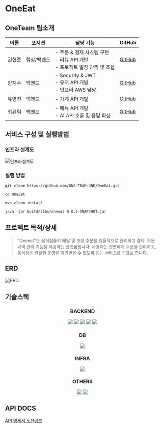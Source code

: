 # OneEat

## OneTeam 팀소개

| 이름   | 포지션         | 담당 기능                           | GitHub                                           |
|--------|----------------|------------------------------------|-------------------------------------------------|
| 권현준 | 팀장/백엔드 | - 주문 & 결제 시스템 구현 <br/> - 리뷰 API 개발 <br/> - 프로젝트 일정 관리 및 조율     | [GitHub](https://github.com/Kwonhyunjun)         |
| 양지수 | 백엔드     | - Security & JWT <br/> - 유저 API 개발 <br/> - 인프라 AWS 담당 | [GitHub](https://github.com/JISU-YANG)         |
| 유영진 | 백엔드     | - 가게 API 개발  | [GitHub](https://github.com/Ye0ngjin)         |
| 최유림 | 백엔드     | - 메뉴 API 개발 <br/> - AI API 호출 및 응답 파싱 | [GitHub](https://github.com/Yuurim98)         |



## 서비스 구성 및 실행방법
### 인프라 설계도
![인프라설계도](https://github.com/user-attachments/assets/12f54030-2399-404d-bfa7-caeb166d3057)

### 실행 방법
```
git clone https://github.com/ONE-TEAM-ONE/OneEat.git

cd OneEat

mvn clean install

java -jar build/libs/oneeat-0.0.1-SNAPSHOT.jar
```

## 프로젝트 목적/상세 
> "Oneeat"는 음식점들의 배달 및 포장 주문을 효율적으로 관리하고 결제, 주문 내역 관리 기능을 제공하는 플랫폼입니다. 사용자는 간편하게 주문을 관리하고, 음식점은 원활한 운영을 지원받을 수 있도록 돕는 서비스를 목표로 합니다.


## ERD
![ERD](https://github.com/user-attachments/assets/b7959c29-0474-40c1-a485-d0d55312aa12)


## 기술스택
<div align=center>
    <h3>BACKEND</h3>
    <img src="https://img.shields.io/badge/java-%23ED8B00.svg?style=for-the-badge&logo=openjdk&logoColor=white">
    <img src="https://img.shields.io/badge/Springboot-6DB33F?style=for-the-badge&logo=Springboot&logoColor=white">
    <img src="https://img.shields.io/badge/spring security-6DB33F?style=for-the-badge&logo=springsecurity&logoColor=white">
    <img src="https://img.shields.io/badge/-Swagger-%23Clojure?style=for-the-badge&logo=swagger&logoColor=white">
    <img src="https://img.shields.io/badge/Hibernate-59666C?style=for-the-badge&logo=Hibernate&logoColor=white">
    <h3>DB</h3>
    <img src="https://img.shields.io/badge/postgresql-4169E1?style=for-the-badge&logo=postgresql&logoColor=white">
    <h3>INFRA</h3>
    <img src="https://img.shields.io/badge/AWS EC2-FF9900?style=for-the-badge&logo=amazonec2&logoColor=white">
    <!-- <img src="https://img.shields.io/badge/AWS S3-569A31?style=for-the-badge&logo=amazons3&logoColor=white"> -->
    <h3>OTHERS</h3>
    <img src="https://img.shields.io/badge/git-F05032?style=for-the-badge&logo=git&logoColor=white">
    <img src="https://img.shields.io/badge/github-181717?style=for-the-badge&logo=github&logoColor=white">
</div>



## API DOCS
[API 명세서 노션링크](https://verdant-mask-78e.notion.site/API-1362bf06463c8075b8ced4fce88cb2cf?pvs=4)
